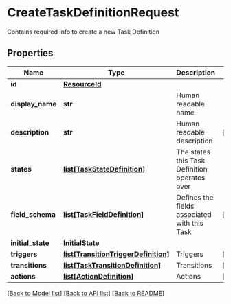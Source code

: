 # CreateTaskDefinitionRequest

Contains required info to create a new Task Definition

## Properties
Name | Type | Description | Notes
------------ | ------------- | ------------- | -------------
**id** | [**ResourceId**](ResourceId.md) |  | 
**display_name** | **str** | Human readable name | 
**description** | **str** | Human readable description | [optional] 
**states** | [**list[TaskStateDefinition]**](TaskStateDefinition.md) | The states this Task Definition operates over | 
**field_schema** | [**list[TaskFieldDefinition]**](TaskFieldDefinition.md) | Defines the fields associated with this Task | [optional] 
**initial_state** | [**InitialState**](InitialState.md) |  | 
**triggers** | [**list[TransitionTriggerDefinition]**](TransitionTriggerDefinition.md) | Triggers | [optional] 
**transitions** | [**list[TaskTransitionDefinition]**](TaskTransitionDefinition.md) | Transitions | [optional] 
**actions** | [**list[ActionDefinition]**](ActionDefinition.md) | Actions | [optional] 

[[Back to Model list]](../README.md#documentation-for-models) [[Back to API list]](../README.md#documentation-for-api-endpoints) [[Back to README]](../README.md)


